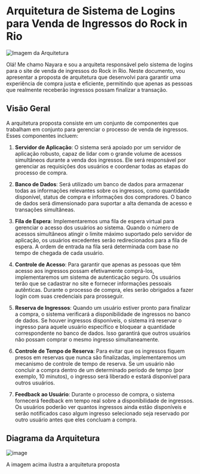 # Arquitetura de Sistema de Logins para Venda de Ingressos do Rock in Rio

![Imagem da Arquitetura](https://exemplo.com/caminho/para/imagem.jpg)

Olá! Me chamo Nayara e sou a arquiteta responsável pelo sistema de logins para o site de venda de ingressos do Rock in Rio. Neste documento, vou apresentar a proposta de arquitetura que desenvolvi para garantir uma experiência de compra justa e eficiente, permitindo que apenas as pessoas que realmente receberão ingressos possam finalizar a transação.

## Visão Geral

A arquitetura proposta consiste em um conjunto de componentes que trabalham em conjunto para gerenciar o processo de venda de ingressos. Esses componentes incluem:

1. **Servidor de Aplicação**: O sistema será apoiado por um servidor de aplicação robusto, capaz de lidar com o grande volume de acessos simultâneos durante a venda dos ingressos. Ele será responsável por gerenciar as requisições dos usuários e coordenar todas as etapas do processo de compra.

2. **Banco de Dados**: Será utilizado um banco de dados para armazenar todas as informações relevantes sobre os ingressos, como quantidade disponível, status de compra e informações dos compradores. O banco de dados será dimensionado para suportar a alta demanda de acesso e transações simultâneas.

3. **Fila de Espera**: Implementaremos uma fila de espera virtual para gerenciar o acesso dos usuários ao sistema. Quando o número de acessos simultâneos atingir o limite máximo suportado pelo servidor de aplicação, os usuários excedentes serão redirecionados para a fila de espera. A ordem de entrada na fila será determinada com base no tempo de chegada de cada usuário.

4. **Controle de Acesso**: Para garantir que apenas as pessoas que têm acesso aos ingressos possam efetivamente comprá-los, implementaremos um sistema de autenticação seguro. Os usuários terão que se cadastrar no site e fornecer informações pessoais autênticas. Durante o processo de compra, eles serão obrigados a fazer login com suas credenciais para prosseguir.

5. **Reserva de Ingressos**: Quando um usuário estiver pronto para finalizar a compra, o sistema verificará a disponibilidade de ingressos no banco de dados. Se houver ingressos disponíveis, o sistema irá reservar o ingresso para aquele usuário específico e bloquear a quantidade correspondente no banco de dados. Isso garantirá que outros usuários não possam comprar o mesmo ingresso simultaneamente.

6. **Controle de Tempo de Reserva**: Para evitar que os ingressos fiquem presos em reservas que nunca são finalizadas, implementaremos um mecanismo de controle de tempo de reserva. Se um usuário não concluir a compra dentro de um determinado período de tempo (por exemplo, 10 minutos), o ingresso será liberado e estará disponível para outros usuários.

7. **Feedback ao Usuário**: Durante o processo de compra, o sistema fornecerá feedback em tempo real sobre a disponibilidade de ingressos. Os usuários poderão ver quantos ingressos ainda estão disponíveis e serão notificados caso algum ingresso selecionado seja reservado por outro usuário antes que eles concluam a compra.

## Diagrama da Arquitetura
![image](https://github.com/naylima/teste_BigDataCorp/assets/103192779/5485ee8c-dfb1-40ac-9bb9-d7b238408547)

A imagem acima ilustra a arquitetura proposta
